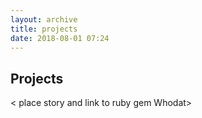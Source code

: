 ```yaml
---
layout: archive
title: projects
date: 2018-08-01 07:24
---
```

## Projects ##
< place story and link to ruby gem Whodat>